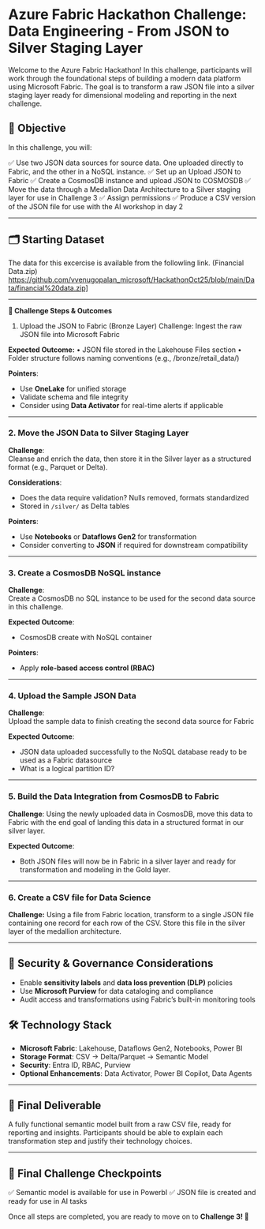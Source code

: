 # Azure Fabric Hackathon Challenge: Data Engineering - From JSON to Silver Staging Layer

Welcome to the Azure Fabric Hackathon! In this challenge, participants will work through the foundational steps of building a modern data platform using Microsoft Fabric. The goal is to transform a raw JSON file into a silver staging layer ready for dimensional modeling and reporting in the next challenge.


## 📖 Objective  

In this challenge, you will:  

✅ Use two JSON data sources for source data.  One uploaded directly to Fabric, and the other in a NoSQL instance.
✅ Set up an Upload JSON to Fabric
✅ Create a CosmosDB instance and upload JSON to COSMOSDB
✅ Move the data through a Medallion Data Architecture to a Silver staging layer for use in Challenge 3
✅ Assign permissions 
✅ Produce a CSV version of the JSON file for use with the AI workshop in day 2 


---

## 🗂️ Starting Dataset

The data for this excercise is available from the followling link.  (Financial Data.zip) https://github.com/vvenugopalan_microsoft/HackathonOct25/blob/main/Data/financial%20data.zip]

---

**🧩 Challenge Steps & Outcomes**
1. Upload the JSON to Fabric (Bronze Layer)
Challenge:
Ingest the raw JSON file into Microsoft Fabric

**Expected Outcome:**
•	JSON file stored in the Lakehouse Files section
•	Folder structure follows naming conventions (e.g., /bronze/retail_data/)


**Pointers**:
- Use **OneLake** for unified storage
- Validate schema and file integrity
- Consider using **Data Activator** for real-time alerts if applicable

---

### 2. Move the JSON Data to Silver Staging Layer

**Challenge**:  
Cleanse and enrich the data, then store it in the Silver layer as a structured format (e.g., Parquet or Delta).

**Considerations**:
- Does the data require validation? Nulls removed, formats standardized
- Stored in `/silver/` as Delta tables

**Pointers**:
- Use **Notebooks** or **Dataflows Gen2** for transformation
- Consider converting to **JSON** if required for downstream compatibility

---

### 3. Create a CosmosDB NoSQL instance

**Challenge**:  
Create a CosmosDB no SQL instance to be used for the second data source in this challenge.

**Expected Outcome**:
- CosmosDB create with NoSQL container

**Pointers**:
- Apply **role-based access control (RBAC)**


---

### 4. Upload the Sample JSON Data

**Challenge**:  
 Upload the sample data to finish creating the second data source for Fabric

**Expected Outcome**:
- JSON data uploaded successfully to the NoSQL database ready to be used as a Fabric datasource
- What is a logical partition ID?

---

### 5. Build the Data Integration from CosmosDB to Fabric

**Challenge**:  Using the newly uploaded data in CosmosDB, move this data to Fabric with the end goal of landing this data in a structured format in our silver layer.

**Expected Outcome**:
- Both JSON files will now be in Fabric in a silver layer and ready for transformation and modeling in the Gold layer.


---

### 6. Create a CSV file for Data Science

**Challenge:** Using a file from Fabric location, transform to a single JSON file containing one record for each row of the CSV. Store this file in the silver layer of the medallion architecture.



---

## 🔐 Security & Governance Considerations

- Enable **sensitivity labels** and **data loss prevention (DLP)** policies
- Use **Microsoft Purview** for data cataloging and compliance
- Audit access and transformations using Fabric’s built-in monitoring tools






## 🛠️ Technology Stack

- **Microsoft Fabric**: Lakehouse, Dataflows Gen2, Notebooks, Power BI
- **Storage Format**: CSV → Delta/Parquet → Semantic Model
- **Security**: Entra ID, RBAC, Purview
- **Optional Enhancements**: Data Activator, Power BI Copilot, Data Agents

---

## 🏁 Final Deliverable

A fully functional semantic model built from a raw CSV file, ready for reporting and insights. Participants should be able to explain each transformation step and justify their technology choices.

---

## 🏁 Final Challenge Checkpoints  
✅ Semantic model is available for use in PowerbI 
✅ JSON file is created and ready for use in AI tasks 



Once all steps are completed, you are ready to move on to **Challenge 3! 🚀**  

